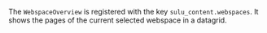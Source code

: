 The `WebspaceOverview` is registered with the key `sulu_content.webspaces`.
It shows the pages of the current selected webspace in a datagrid.
